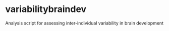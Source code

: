 # variabilitybraindev
Analysis script for assessing inter-individual variability in brain development
